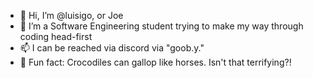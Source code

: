 - 👋 Hi, I’m @luisigo, or Joe
- 👀 I’m a Software Engineering student trying to make my way through coding head-first
- 📫 I can be reached via discord via "goob.y."
- 🐊 Fun fact: Crocodiles can gallop like horses. Isn't that terrifying?!

<!---
luisigo/luisigo is a ✨ special ✨ repository because its `README.md` (this file) appears on your GitHub profile.
You can click the Preview link to take a look at your changes.
--->
